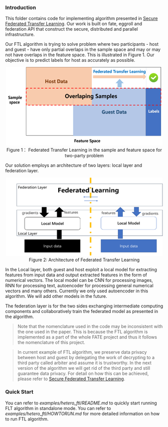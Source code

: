### Introduction

This  folder contains code for implementing algorithm presented in [Secure Federated Transfer Learning](https://arxiv.org/abs/1812.03337). Our work is built on fate, eggroll and federation API that construct the secure, distributed and parallel infrastructure.

Our FTL algorithm is trying to solve problem where two participants - host and guest - have only partial overlaps in the sample space and may or may not have overlaps in the feature space. This is illustrated in Figure 1. Our objective is to predict labels for host as accurately as possible.

<div style="text-align:center", align=center>
<img src="./images/samples.png" alt="samples" width="500" height="250" /><br/>
Figure 1： Federated Transfer Learning in the sample and feature space for two-party problem</div>


Our solution employs an architecture of two layers: local layer and federation layer.


<div style="text-align:center", align=center>
<img src="./images/architecture.png" alt="architecture" width="500" height="250" />
<br/>
Figure 2: Architecture of Federated Transfer Learning </div>


In the Local layer, both guest and host exploit a local model for extracting features from input data and output extracted features in the form of numerical vectors. The local model can be CNN for processing images, RNN for processing text, autoencoder for processing general numerical vectors and many others. Currently we only used autoencoder in this algorithm. We will add other models in the future.

The federation layer is for the two sides exchanging intermediate computing components and collaboratively train the federated model as presented in the algorithm. 

> Note that the nomenclature used in the code may be inconsistent with the one used in the paper. This is because the FTL algorithm is implemented as a part of the whole FATE project and thus it follows the nomenclature of this project.

> In current example of FTL algorithm, we preserve data privacy between host and guest by delegating the work of decrypting to a third party called arbiter and assume it is trustworthy. In the next version of the algorithm we will get rid of the third party and still guarantee data privacy. For detail on how this can be achieved, please refer to [Secure Federated Transfer Learning](https://arxiv.org/abs/1812.03337).

### Quick Start

You can refer to *examples/hetero_ftl/README.md* to quickly start running FLT algorithm in standalone mode. You can refer to *examples/hetero_ftl/HOWTORUN.md* for more detailed information on how to run FTL algorithm.